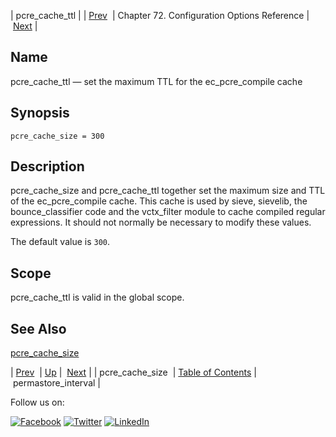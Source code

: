 | pcre_cache_ttl |
| [Prev](conf.ref.pcre_cache_size.php)  | Chapter 72. Configuration Options Reference |  [Next](conf.ref.permastore_interval.php) |

<a name="conf.ref.pcre_cache_ttl"></a>
## Name

pcre_cache_ttl — set the maximum TTL for the ec_pcre_compile cache

## Synopsis

`pcre_cache_size = 300`

<a name="idp25848688"></a>
## Description

pcre_cache_size and pcre_cache_ttl together set the maximum size and TTL of the ec_pcre_compile cache. This cache is used by sieve, sievelib, the bounce_classifier code and the vctx_filter module to cache compiled regular expressions. It should not normally be necessary to modify these values.

The default value is `300`.

<a name="idp25851712"></a>
## Scope

pcre_cache_ttl is valid in the global scope.

<a name="idp25853552"></a>
## See Also

[pcre_cache_size](conf.ref.pcre_cache_size.php "pcre_cache_size")

| [Prev](conf.ref.pcre_cache_size.php)  | [Up](config.options.ref.php) |  [Next](conf.ref.permastore_interval.php) |
| pcre_cache_size  | [Table of Contents](index.php) |  permastore_interval |

Follow us on:

[![Facebook](https://support.messagesystems.com/images/icon-facebook.png)](http://www.facebook.com/messagesystems) [![Twitter](https://support.messagesystems.com/images/icon-twitter.png)](http://twitter.com/#!/MessageSystems) [![LinkedIn](https://support.messagesystems.com/images/icon-linkedin.png)](http://www.linkedin.com/company/message-systems)